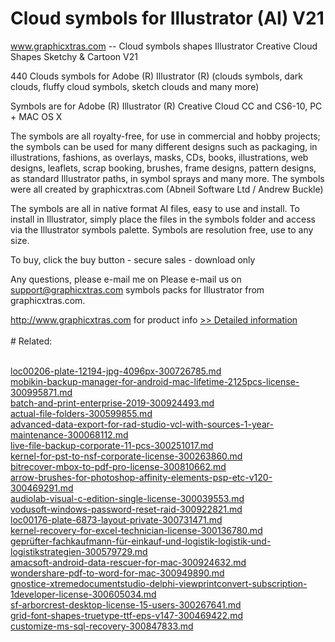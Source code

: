 # Cloud symbols for Illustrator (AI) V21
www.graphicxtras.com -- Cloud symbols shapes Illustrator Creative Cloud Shapes Sketchy & Cartoon V21

440 Clouds symbols for Adobe (R) Illustrator (R) (clouds symbols, dark clouds, fluffy cloud symbols, sketch clouds and many more)

Symbols are for Adobe (R) Illustrator (R) Creative Cloud CC and CS6-10, PC + MAC OS X

The symbols are all royalty-free, for use in commercial and hobby projects; the symbols can be used for many different designs such as packaging, in illustrations, fashions, as overlays, masks, CDs, books, illustrations, web designs, leaflets, scrap booking, brushes, frame designs, pattern designs, as standard Illustrator paths, in symbol sprays and many more. The symbols were all created by graphicxtras.com (Abneil Software Ltd / Andrew Buckle)

The symbols are all in native format AI files, easy to use and install. To install in Illustrator, simply place the files in the symbols folder and access via the Illustrator symbols palette. Symbols are resolution free, use to any size.



To buy, click the buy button - secure sales - download only


Any questions, please e-mail me on Please e-mail us on support@graphicxtras.com
symbols packs for Illustrator from graphicxtras.com.

http://www.graphicxtras.com for product info
[>> Detailed information](https://secure.shareit.com/shareit/product.html?productid=300177751&affiliateid=200057808)<br/><br/># Related:

<br />[loc00206-plate-12194-jpg-4096px-300726785.md](https://github.com/downloadplanet/downloadplanet/blob/main/loc00206-plate-12194-jpg-4096px-300726785.md)<br />[mobikin-backup-manager-for-android-mac-lifetime-2125pcs-license-300995871.md](https://github.com/downloadplanet/downloadplanet/blob/main/mobikin-backup-manager-for-android-mac-lifetime-2125pcs-license-300995871.md)<br />[batch-and-print-enterprise-2019-300924493.md](https://github.com/downloadplanet/downloadplanet/blob/main/batch-and-print-enterprise-2019-300924493.md)<br />[actual-file-folders-300599855.md](https://github.com/downloadplanet/downloadplanet/blob/main/actual-file-folders-300599855.md)<br />[advanced-data-export-for-rad-studio-vcl-with-sources-1-year-maintenance-300068112.md](https://github.com/downloadplanet/downloadplanet/blob/main/advanced-data-export-for-rad-studio-vcl-with-sources-1-year-maintenance-300068112.md)<br />[live-file-backup-corporate-11-pcs-300251017.md](https://github.com/downloadplanet/downloadplanet/blob/main/live-file-backup-corporate-11-pcs-300251017.md)<br />[kernel-for-pst-to-nsf-corporate-license-300263860.md](https://github.com/downloadplanet/downloadplanet/blob/main/kernel-for-pst-to-nsf-corporate-license-300263860.md)<br />[bitrecover-mbox-to-pdf-pro-license-300810662.md](https://github.com/downloadplanet/downloadplanet/blob/main/bitrecover-mbox-to-pdf-pro-license-300810662.md)<br />[arrow-brushes-for-photoshop-affinity-elements-psp-etc-v120-300469291.md](https://github.com/downloadplanet/downloadplanet/blob/main/arrow-brushes-for-photoshop-affinity-elements-psp-etc-v120-300469291.md)<br />[audiolab-visual-c-edition-single-license-300039553.md](https://github.com/downloadplanet/downloadplanet/blob/main/audiolab-visual-c-edition-single-license-300039553.md)<br />[vodusoft-windows-password-reset-raid-300922821.md](https://github.com/downloadplanet/downloadplanet/blob/main/vodusoft-windows-password-reset-raid-300922821.md)<br />[loc00176-plate-6873-layout-private-300731471.md](https://github.com/downloadplanet/downloadplanet/blob/main/loc00176-plate-6873-layout-private-300731471.md)<br />[kernel-recovery-for-excel-technician-license-300136780.md](https://github.com/downloadplanet/downloadplanet/blob/main/kernel-recovery-for-excel-technician-license-300136780.md)<br />[geprüfter-fachkaufmann-für-einkauf-und-logistik-logistik-und-logistikstrategien-300579729.md](https://github.com/downloadplanet/downloadplanet/blob/main/geprüfter-fachkaufmann-für-einkauf-und-logistik-logistik-und-logistikstrategien-300579729.md)<br />[amacsoft-android-data-rescuer-for-mac-300924632.md](https://github.com/downloadplanet/downloadplanet/blob/main/amacsoft-android-data-rescuer-for-mac-300924632.md)<br />[wondershare-pdf-to-word-for-mac-300949890.md](https://github.com/downloadplanet/downloadplanet/blob/main/wondershare-pdf-to-word-for-mac-300949890.md)<br />[gnostice-xtremedocumentstudio-delphi-viewprintconvert-subscription-1developer-license-300605034.md](https://github.com/downloadplanet/downloadplanet/blob/main/gnostice-xtremedocumentstudio-delphi-viewprintconvert-subscription-1developer-license-300605034.md)<br />[sf-arborcrest-desktop-license-15-users-300267641.md](https://github.com/downloadplanet/downloadplanet/blob/main/sf-arborcrest-desktop-license-15-users-300267641.md)<br />[grid-font-shapes-truetype-ttf-eps-v147-300469422.md](https://github.com/downloadplanet/downloadplanet/blob/main/grid-font-shapes-truetype-ttf-eps-v147-300469422.md)<br />[customize-ms-sql-recovery-300847833.md](https://github.com/downloadplanet/downloadplanet/blob/main/customize-ms-sql-recovery-300847833.md)